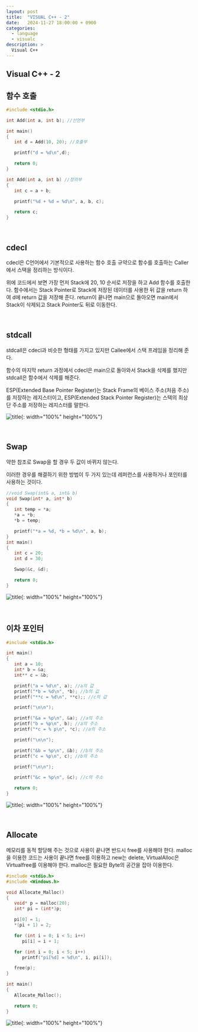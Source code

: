 ```yaml
---
layout: post
title:  "VISUAL C++ - 2"
date:   2024-11-27 18:00:00 + 0900
categories:
  - language
  - visualc
description: >
  Visual C++
---
```

## Visual C++ - 2

## 함수 호출

```cpp
#include <stdio.h>

int Add(int a, int b); //선언부

int main()
{
   int d = Add(10, 20); //호출부

   printf("d = %d\n",d);

   return 0;
}

int Add(int a, int b) //정의부
{
   int c = a + b;

   printf("%d + %d = %d\n", a, b, c);

   return c;
}
```

<br/>

## cdecl

cdecl은 C언어에서 기본적으로 사용하는 함수 호출 규약으로 함수를 호출하는 Caller에서 스택을 정리하는 방식이다.

위에 코드에서 보면 가장 먼저 Stack에 20, 10 순서로 저장을 하고 Add 함수를 호출한다. 함수에서는 Stack Pointer로 Stack에 저장된 데이터를 사용한 뒤 값을 return 하여 d에 return 값을 저장해 준다. return이 끝나면 main으로 돌아오면 main에서 Stack이 삭제되고 Stack Pointer도 뒤로 이동한다.

<br/>

## stdcall

stdcall은 cdecl과 비슷한 형태를 가지고 있지만 Callee에서 스택 프레임을 정리해 준다.

함수의 마지막 return 과정에서 cdecl은 main으로 돌아와서 Stack을 삭제를 했지만 stdcall은 함수에서 삭제를 해준다.

ESP(Extended Base Pointer Register)는 Stack Frame의 베이스 주소(처음 주소)를 저장하는 레지스터이고, ESP(Extended Stack Pointer Register)는 스택의 최상단 주소를 저장하는 레지스터를 말한다.

![title](../../../assets/img/language/visualc/IMG_v4.png){: width="100%" height="100%"}

<br/>

## Swap

약한 참조로 Swap을 할 경우 두 값이 바뀌지 않는다.

이러한 경우를 해결하기 위한 방법이 두 가지 있는데 레퍼런스를 사용하거나 포인터를 사용하는 것이다.

```cpp
//void Swap(int& a, int& b)
void Swap(int* a, int* b)
{
   int temp = *a;
   *a = *b;
   *b = temp;

   printf("*a = %d, *b = %d\n", a, b);
}
int main()
{
   int c = 20;
   int d = 30;

   Swap(&c, &d);

   return 0;
}
```


![title](../../../assets/img/language/visualc/IMG_v5.png){: width="100%" height="100%"}

<br/>

## 이차 포인터

```cpp
#include <stdio.h>

int main()
{
   int a = 10;
   int* b = &a;
   int** c = &b;

   printf("a = %d\n", a); //a의 값
   printf("*b = %d\n", *b); //b의 값
   printf("**c = %d\n", **c);; //c의 값

   printf("\n\n");

   printf("&a = %p\n", &a); //a의 주소
   printf("b = %p\n", b); //a의 주소
   printf("*c = % p\n", *c); //a의 주소

   printf("\n\n");

   printf("&b = %p\n", &b); //b의 주소
   printf("c = %p\n", c); //b의 주소

   printf("\n\n");

   printf("&c = %p\n", &c); //c의 주소

   return 0;
}
```


![title](../../../assets/img/language/visualc/IMG_v6.png){: width="100%" height="100%"}

<br/>

## Allocate
메모리를 동적 할당해 주는 것으로 사용이 끝나면 반드시 free를 사용해야 한다. malloc을 이용한 코드는 사용이 끝나면 free를 이용하고 new는 delete, VirtualAlloc은 Virtualfree를 이용해야 한다. malloc은 필요한 Byte의 공간을 잡아 이용한다.

```cpp
#include <stdio.h>
#include <Windows.h>

void Allocate_Malloc()
{
   void* p = malloc(20);
   int* pi = (int*)p;

   pi[0] = 1;
   *(pi + 1) = 2;

   for (int i = 0; i < 5; i++)
      pi[i] = i + 1;

   for (int i = 0; i < 5; i++)
      printf("pi[%d] = %d\n", i, pi[i]);

   free(p);
}

int main()
{
   Allocate_Malloc();

   return 0;
}
```

![title](../../../assets/img/language/visualc/IMG_v7.png){: width="100%" height="100%"}
